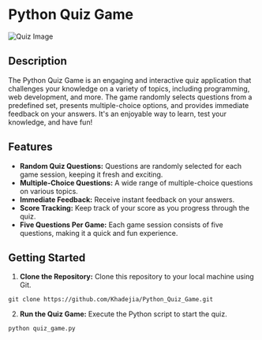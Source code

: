 # Python Quiz Game

![Quiz Image](Image1.png) 

## Description

The Python Quiz Game is an engaging and interactive quiz application that challenges your knowledge on a variety of topics, including programming, web development, and more. The game randomly selects questions from a predefined set, presents multiple-choice options, and provides immediate feedback on your answers. It's an enjoyable way to learn, test your knowledge, and have fun!

## Features

- **Random Quiz Questions:** Questions are randomly selected for each game session, keeping it fresh and exciting.
- **Multiple-Choice Questions:** A wide range of multiple-choice questions on various topics.
- **Immediate Feedback:** Receive instant feedback on your answers.
- **Score Tracking:** Keep track of your score as you progress through the quiz.
- **Five Questions Per Game:** Each game session consists of five questions, making it a quick and fun experience.


## Getting Started

1. **Clone the Repository:** Clone this repository to your local machine using Git.

  ```
  git clone https://github.com/Khadejia/Python_Quiz_Game.git

  ```
2. **Run the Quiz Game:** Execute the Python script to start the quiz.

  ```
  python quiz_game.py

  ```
